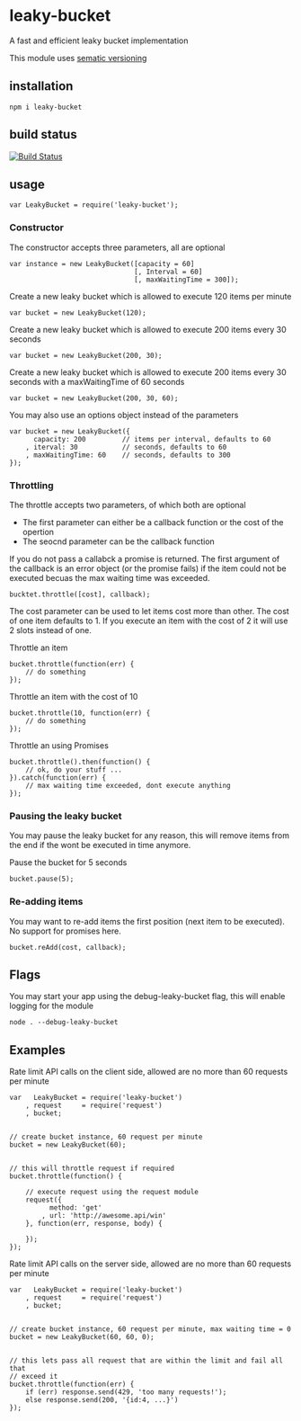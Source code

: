 # leaky-bucket

A fast and efficient leaky bucket implementation

This module uses [sematic versioning](http://semver.org/)

## installation

    npm i leaky-bucket

## build status

[![Build Status](https://travis-ci.org/eventEmitter/leaky-bucket.png?branch=master)](https://travis-ci.org/eventEmitter/leaky-bucket)


## usage

    var LeakyBucket = require('leaky-bucket');


### Constructor

The constructor accepts three parameters, all are optional

    var instance = new LeakyBucket([capacity = 60]
                                   [, Interval = 60]
                                   [, maxWaitingTime = 300]);


Create a new leaky bucket which is allowed to execute 120 items per minute

    var bucket = new LeakyBucket(120);


Create a new leaky bucket which is allowed to execute 200 items every 30 seconds

    var bucket = new LeakyBucket(200, 30);


Create a new leaky bucket which is allowed to execute 200 items every 30 seconds with a maxWaitingTime of 60 seconds

    var bucket = new LeakyBucket(200, 30, 60);


You may also use an options object instead of the parameters

    var bucket = new LeakyBucket({
          capacity: 200         // items per interval, defaults to 60
        , iterval: 30           // seconds, defaults to 60
        , maxWaitingTime: 60    // seconds, defaults to 300
    });



### Throttling

The throttle accepts two parameters, of which both are optional

- The first parameter can either be a callback function or the cost of the opertion
- The seocnd parameter can be the callback function

If you do not pass a callabck a promise is returned. The first argument of the callback is an error object (or the promise fails) if the item could not be executed becuas the max waiting time was exceeded.


    bucktet.throttle([cost], callback);

The cost parameter can be used to let items cost more than other. The cost of one item defaults to 1. If you execute an item with the cost of 2 it will use 2 slots instead of one.


Throttle an item

    bucket.throttle(function(err) {
        // do something
    });


Throttle an item with the cost of 10

    bucket.throttle(10, function(err) {
        // do something
    });


Throttle an using Promises

    bucket.throttle().then(function() {
        // ok, do your stuff ...
    }).catch(function(err) {
        // max waiting time exceeded, dont execute anything
    });


### Pausing the leaky bucket

You may pause the leaky bucket for any reason, this will remove items from the end if the wont be executed in time anymore.


Pause the bucket for 5 seconds

    bucket.pause(5);


### Re-adding items

You may want to re-add items the first position (next item to be executed). No support for promises here.


    bucket.reAdd(cost, callback);


## Flags

You may start your app using the debug-leaky-bucket flag, this will enable logging for the module

    node . --debug-leaky-bucket


## Examples

Rate limit API calls on the client side, allowed are no more than 60 requests per minute

    var   LeakyBucket = require('leaky-bucket')
        , request     = require('request')
        , bucket;


    // create bucket instance, 60 request per minute
    bucket = new LeakyBucket(60);


    // this will throttle request if required
    bucket.throttle(function() {

        // execute request using the request module
        request({
              method: 'get'
            , url: 'http://awesome.api/win'
        }, function(err, response, body) {

        });
    });




Rate limit API calls on the server side, allowed are no more than 60 requests per minute

    var   LeakyBucket = require('leaky-bucket')
        , request     = require('request')
        , bucket;


    // create bucket instance, 60 request per minute, max waiting time = 0
    bucket = new LeakyBucket(60, 60, 0);


    // this lets pass all request that are within the limit and fail all that
    // exceed it
    bucket.throttle(function(err) {
        if (err) response.send(429, 'too many requests!');
        else response.send(200, '{id:4, ...}')
    });